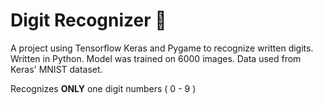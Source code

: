 # Digit Recognizer 🔢
A project using Tensorflow Keras and Pygame to recognize written digits. Written in Python.
Model was trained on 6000 images. Data used from Keras' MNIST dataset.

Recognizes **ONLY** one digit numbers ( 0 - 9 )
